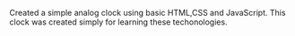 Created a simple analog clock using basic HTML,CSS and JavaScript.
This clock was created simply for learning these techonologies. 
